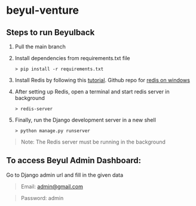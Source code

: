 # beyul-venture

## Steps to run Beyulback

1. Pull the main branch

2. Install dependencies from requirements.txt file

   ```
   > pip install -r requirements.txt
   ```

3. Install Redis by following this [tutorial](https://www.youtube.com/watch?v=188Fy-oCw4w "redis installation tutorial"). Github repo for [redis on windows](https://github.com/microsoftarchive/redis/releases "windows redis")

4. After setting up Redis, open a terminal and start redis server in background

   ```
   > redis-server
   ```

5. Finally, run the Django development server in a new shell

   ```
   > python manage.py runserver
   ```

> Note: The Redis server must be running in the background

## To access Beyul Admin Dashboard:

Go to Django admin url and fill in the given data

> Email: admin@gmail.com

> Password: admin
